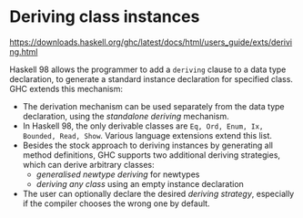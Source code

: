 # Deriving class instances

https://downloads.haskell.org/ghc/latest/docs/html/users_guide/exts/deriving.html

Haskell 98 allows the programmer to add a `deriving` clause to a data type declaration, to generate a standard instance declaration for specified class. GHC extends this mechanism:
- The derivation mechanism can be used separately from the data type declaration, using the *standalone deriving* mechanism.
- In Haskell 98, the only derivable classes are `Eq, Ord, Enum, Ix, Bounded, Read, Show`. Various language extensions extend this list.
- Besides the stock approach to deriving instances by generating all method definitions, GHC supports two additional deriving strategies, which can derive arbitrary classes:
  - *generalised newtype deriving* for newtypes
  - *deriving any class* using an empty instance declaration
- The user can optionally declare the desired *deriving strategy*, especially if the compiler chooses the wrong one by default.
